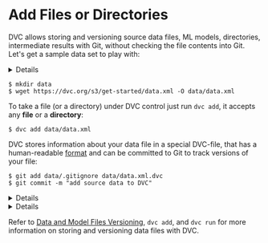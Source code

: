 # Add Files or Directories

DVC allows storing and versioning source data files, ML models, directories,
intermediate results with Git, without checking the file contents into Git.
Let's get a sample data set to play with:

<details>

### Expand if you're on Windows or having problems downloading from command line

If you experienced problems using `wget` or you're on Windows and you don't want
to install it, you'll need to use a browser to download `data.xml` and save it
into `data` subdirectory. To download, right-click
[this link](https://dvc.org/s3/get-started/data.xml) and click `Save link as`
(Chrome) or `Save object as` (Firefox).

</details>

```dvc
$ mkdir data
$ wget https://dvc.org/s3/get-started/data.xml -O data/data.xml
```

To take a file (or a directory) under DVC control just run `dvc add`, it accepts
any **file** or a **directory**:

```dvc
$ dvc add data/data.xml
```

DVC stores information about your data file in a special DVC-file, that has a
human-readable [format](/doc/user-guide/dvc-file-format) and can be committed to
Git to track versions of your file:

```dvc
$ git add data/.gitignore data/data.xml.dvc
$ git commit -m "add source data to DVC"
```

<details>

### Expand to learn about DVC internals

You can see that actual data file has been moved to the `.dvc/cache` directory,
while the entries in the working directory may be links to the actual files in
the DVC cache. (See
[File link types](/docs/user-guide/large-dataset-optimization#file-link-types-for-the-dvc-cache)
to learn about the supported file linking options, their tradeoffs, and how to
enable them).

```dvc
$ ls -R .dvc/cache
    .dvc/cache/a3:
    04afb96060aad90176268345e10355
```

where `a304afb96060aad90176268345e10355` is an MD5 hash of the `data.xml` file.
And if you check the `data/data.xml.dvc` DVC-file you will see that it has this
hash inside.

</details>

<details>

### Expand for an important note on cache performance

DVC tries to use reflinks\* by default to link your data files from the DVC
cache to the workspace, optimizing speed and storage space. However, reflinks
are not widely supported yet and DVC falls back to actually copying data files
to/from the cache **which can be very slow with large files**, and duplicates
storage requirements.

Hardlinks and symlinks are also available for optimized cache linking but,
(unlike reflinks) they carry the risk of accidentally corrupting the cache if
tacked data files are modified in the workspace.

See [Large Dataset Optimization](/docs/user-guide/large-dataset-optimization)
and `dvc config cache` for more information.

> \***copy-on-write links or "reflinks"** are a relatively new way to link files
> in UNIX-style file systems. Unlike hardlinks or symlinks, they support
> transparent [copy on write](https://en.wikipedia.org/wiki/Copy-on-write). This
> means that editing a reflinked file is always safe as all the other links to
> the file will reflect the changes.

</details>

Refer to
[Data and Model Files Versioning](/doc/use-cases/data-and-model-files-versioning),
`dvc add`, and `dvc run` for more information on storing and versioning data
files with DVC.
